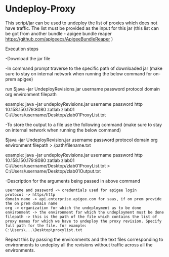 # Undeploy-Proxy
This script/jar can be used to undeploy the list of proxies which does not have traffic. The list must be provided as the input for this jar (this list can be got from another bundle - apigee bundle reaper https://github.com/apigeecs/ApigeeBundleReaper ) 

Execution steps

-Download the jar file

-In command prompt traverse to the specific path of downloaded jar (make sure to stay on internal network when running the below command for on-prem apigee)

run $java -jar UndeployRevisions.jar username password protocol domain org environment filepath

example: java -jar undeployRevisions.jar username password http 10.158.150.179:8080 zatlab zlab01 C:/Users/username/Desktop/zlab01ProxyList.txt

-To store the output to a file use the following command (make sure to stay on internal network when running the below command)

$java -jar UndeployRevision.jar username password protocol domain org environment filepath > /path/filename.txt

example: java -jar undeployRevisions.jar username password http 10.158.150.179:8080 zatlab zlab01 C:/Users/username/Desktop/zlab01ProxyList.txt > C:/Users/username/Desktop/zlab01Output.txt

-Description for the arguments being passed in above command

    username and password -> credentials used for apigee login
    protocol -> https/http
    domain name -> api.enterprise.apigee.com for saas, if on prem provide the on prem domain name
    org -> organization for which the undeployment as to be done
    environment -> the environment for which the undeployment must be done
    filepath -> this is the path of the file which contains the list of proxy names for which we have to undeploy the proxy revision. Specify full path for the file. for example: C:\Users\...\Desktop\proxylist.txt

Repeat this by passing the environments and the text files corresponding to environments to undeploy all the revisions without traffic across all the environments.

